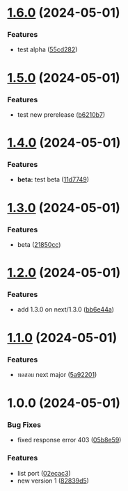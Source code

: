 # [1.6.0](https://github.com/chutichai/semantic-release-demo/compare/v1.5.0...v1.6.0) (2024-05-01)


### Features

* test alpha ([55cd282](https://github.com/chutichai/semantic-release-demo/commit/55cd2820e6b7686c660045fa7fe592b5c6ed1073))

# [1.5.0](https://github.com/chutichai/semantic-release-demo/compare/v1.4.0...v1.5.0) (2024-05-01)


### Features

* test new prerelease ([b6210b7](https://github.com/chutichai/semantic-release-demo/commit/b6210b7fc3ea4d0caaf1f6615b5026c0d226749d))

# [1.4.0](https://github.com/chutichai/semantic-release-demo/compare/v1.3.0...v1.4.0) (2024-05-01)


### Features

* **beta:** test beta ([11d7749](https://github.com/chutichai/semantic-release-demo/commit/11d77497f5e7149049ae2e9f31f6226f3c1270fa))

# [1.3.0](https://github.com/chutichai/semantic-release-demo/compare/v1.2.0...v1.3.0) (2024-05-01)


### Features

* beta ([21850cc](https://github.com/chutichai/semantic-release-demo/commit/21850ccdbc50f27b9222e568b1a7230dbd87e8ef))

# [1.2.0](https://github.com/chutichai/semantic-release-demo/compare/v1.1.0...v1.2.0) (2024-05-01)


### Features

* add 1.3.0 on next/1.3.0 ([bb6e44a](https://github.com/chutichai/semantic-release-demo/commit/bb6e44abd57820e5bef04c9471539335d1de55ab))

# [1.1.0](https://github.com/chutichai/semantic-release-demo/compare/v1.0.0...v1.1.0) (2024-05-01)


### Features

* ทดสอบ next major ([5a92201](https://github.com/chutichai/semantic-release-demo/commit/5a92201d92793f8ae691ff9fe2337267a7ba0afd))

# 1.0.0 (2024-05-01)


### Bug Fixes

* fixed response error 403 ([05b8e59](https://github.com/chutichai/semantic-release-demo/commit/05b8e59c0223898526d4f99e66cd326b0f94883f))


### Features

* list port ([02ecac3](https://github.com/chutichai/semantic-release-demo/commit/02ecac3bbee9a376535d9e114a99d359facdc9ab))
* new version 1 ([82839d5](https://github.com/chutichai/semantic-release-demo/commit/82839d5df922949ac75dfa31042d81340adefcdf))
